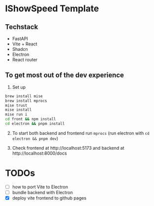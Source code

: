 # IShowSpeed Template

## Techstack

- FastAPI
- Vite + React
- Shadcn
- Electron
- React router

## To get most out of the dev experience

1. Set up

```bash
brew install mise
brew install mprocs
mise trust
mise install
mise run i
cd front && npm install
cd electron && pnpm install
```

2. To start both backend and frontend run `mprocs` (run electron with `cd electron && pnpm dev`)

3. Check frontend at http://localhost:5173 and backend at http://localhost:8000/docs

# TODOs

- [ ] how to port Vite to Electron
- [ ] bundle backend with Electron
- [x] deploy vite frontend to github pages
